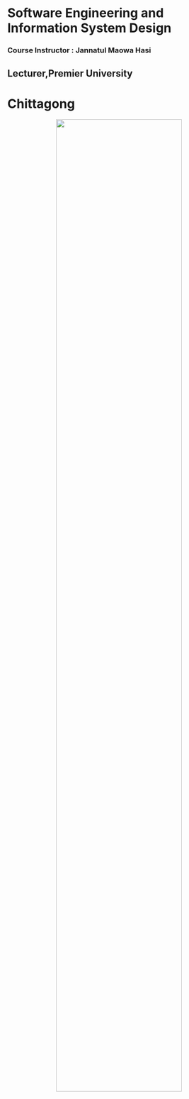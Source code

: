 # Software Engineering and Information System Design

### Course Instructor : Jannatul Maowa Hasi

## Lecturer,Premier University

# Chittagong

<p align="center"> 
<img  width="75%" src="./SRS/uml.png">
</p>
